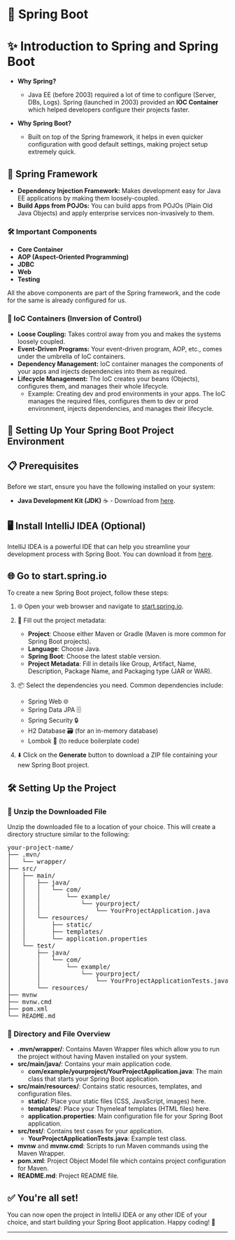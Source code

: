 # 🌱 Spring Boot

# ✨ Introduction to Spring and Spring Boot

- **Why Spring?**
    - Java EE (before 2003) required a lot of time to configure (Server, DBs, Logs). Spring (launched in 2003) provided an **IOC Container** which helped developers configure their projects faster.

- **Why Spring Boot?**
    - Built on top of the Spring framework, it helps in even quicker configuration with good default settings, making project setup extremely quick.

## 🍃 Spring Framework

- **Dependency Injection Framework:** Makes development easy for Java EE applications by making them loosely-coupled.
- **Build Apps from POJOs:** You can build apps from POJOs (Plain Old Java Objects) and apply enterprise services non-invasively to them.

### 🛠️ Important Components

- **Core Container**
- **AOP (Aspect-Oriented Programming)**
- **JDBC**
- **Web**
- **Testing**

All the above components are part of the Spring framework, and the code for the same is already configured for us.

### 🔄 IoC Containers (Inversion of Control)

- **Loose Coupling:** Takes control away from you and makes the systems loosely coupled.
- **Event-Driven Programs:** Your event-driven program, AOP, etc., comes under the umbrella of IoC containers.
- **Dependency Management:** IoC container manages the components of your apps and injects dependencies into them as required.
- **Lifecycle Management:** The IoC creates your beans (Objects), configures them, and manages their whole lifecycle.
    - Example: Creating dev and prod environments in your apps. The IoC manages the required files, configures them to dev or prod environment, injects dependencies, and manages their lifecycle.

## 🚀 Setting Up Your Spring Boot Project Environment

## 📋 Prerequisites

Before we start, ensure you have the following installed on your system:

- **Java Development Kit (JDK)** ☕ - Download from [here](https://www.oracle.com/java/technologies/javase-jdk11-downloads.html).

## 🖥️ Install IntelliJ IDEA (Optional)

IntelliJ IDEA is a powerful IDE that can help you streamline your development process with Spring Boot. You can download it from [here](https://www.jetbrains.com/idea/download/).

## 🌐 Go to start.spring.io

To create a new Spring Boot project, follow these steps:

1. 🌐 Open your web browser and navigate to [start.spring.io](https://start.spring.io/).

2. 📝 Fill out the project metadata:
    - **Project**: Choose either Maven or Gradle (Maven is more common for Spring Boot projects).
    - **Language**: Choose Java.
    - **Spring Boot**: Choose the latest stable version.
    - **Project Metadata**: Fill in details like Group, Artifact, Name, Description, Package Name, and Packaging type (JAR or WAR).

3. 📦 Select the dependencies you need. Common dependencies include:
    - Spring Web 🌐
    - Spring Data JPA 🗄️
    - Spring Security 🔒
    - H2 Database 🗃️ (for an in-memory database)
    - Lombok 📝 (to reduce boilerplate code)

4. ⬇️ Click on the **Generate** button to download a ZIP file containing your new Spring Boot project.

## 🛠️ Setting Up the Project

### 📂 Unzip the Downloaded File

Unzip the downloaded file to a location of your choice. This will create a directory structure similar to the following:

<pre>
your-project-name/
├── .mvn/
│   └── wrapper/
├── src/
│   ├── main/
│   │   ├── java/
│   │   │   └── com/
│   │   │       └── example/
│   │   │           └── yourproject/
│   │   │               └── YourProjectApplication.java
│   │   └── resources/
│   │       ├── static/
│   │       ├── templates/
│   │       └── application.properties
│   └── test/
│       ├── java/
│       │   └── com/
│       │       └── example/
│       │           └── yourproject/
│       │               └── YourProjectApplicationTests.java
│       └── resources/
├── mvnw
├── mvnw.cmd
├── pom.xml
└── README.md
</pre>


### 📂 Directory and File Overview

- **.mvn/wrapper/**: Contains Maven Wrapper files which allow you to run the project without having Maven installed on your system.
- **src/main/java/**: Contains your main application code.
  - **com/example/yourproject/YourProjectApplication.java**: The main class that starts your Spring Boot application.
- **src/main/resources/**: Contains static resources, templates, and configuration files.
  - **static/**: Place your static files (CSS, JavaScript, images) here.
  - **templates/**: Place your Thymeleaf templates (HTML files) here.
  - **application.properties**: Main configuration file for your Spring Boot application.
- **src/test/**: Contains test cases for your application.
  - **YourProjectApplicationTests.java**: Example test class.
- **mvnw** and **mvnw.cmd**: Scripts to run Maven commands using the Maven Wrapper.
- **pom.xml**: Project Object Model file which contains project configuration for Maven.
- **README.md**: Project README file.

## ✅ You're all set!

You can now open the project in IntelliJ IDEA or any other IDE of your choice, and start building your Spring Boot application. Happy coding! 🎉

---

